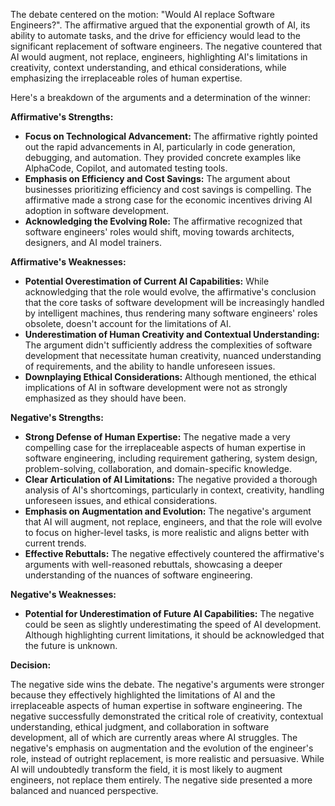 The debate centered on the motion: "Would AI replace Software Engineers?". The affirmative argued that the exponential growth of AI, its ability to automate tasks, and the drive for efficiency would lead to the significant replacement of software engineers. The negative countered that AI would augment, not replace, engineers, highlighting AI's limitations in creativity, context understanding, and ethical considerations, while emphasizing the irreplaceable roles of human expertise.

Here's a breakdown of the arguments and a determination of the winner:

**Affirmative's Strengths:**

*   **Focus on Technological Advancement:** The affirmative rightly pointed out the rapid advancements in AI, particularly in code generation, debugging, and automation. They provided concrete examples like AlphaCode, Copilot, and automated testing tools.
*   **Emphasis on Efficiency and Cost Savings:** The argument about businesses prioritizing efficiency and cost savings is compelling. The affirmative made a strong case for the economic incentives driving AI adoption in software development.
*   **Acknowledging the Evolving Role:** The affirmative recognized that software engineers' roles would shift, moving towards architects, designers, and AI model trainers.

**Affirmative's Weaknesses:**

*   **Potential Overestimation of Current AI Capabilities:** While acknowledging that the role would evolve, the affirmative's conclusion that the core tasks of software development will be increasingly handled by intelligent machines, thus rendering many software engineers' roles obsolete, doesn't account for the limitations of AI.
*   **Underestimation of Human Creativity and Contextual Understanding:** The argument didn't sufficiently address the complexities of software development that necessitate human creativity, nuanced understanding of requirements, and the ability to handle unforeseen issues.
*   **Downplaying Ethical Considerations:** Although mentioned, the ethical implications of AI in software development were not as strongly emphasized as they should have been.

**Negative's Strengths:**

*   **Strong Defense of Human Expertise:** The negative made a very compelling case for the irreplaceable aspects of human expertise in software engineering, including requirement gathering, system design, problem-solving, collaboration, and domain-specific knowledge.
*   **Clear Articulation of AI Limitations:** The negative provided a thorough analysis of AI's shortcomings, particularly in context, creativity, handling unforeseen issues, and ethical considerations.
*   **Emphasis on Augmentation and Evolution:** The negative's argument that AI will augment, not replace, engineers, and that the role will evolve to focus on higher-level tasks, is more realistic and aligns better with current trends.
*   **Effective Rebuttals:** The negative effectively countered the affirmative's arguments with well-reasoned rebuttals, showcasing a deeper understanding of the nuances of software engineering.

**Negative's Weaknesses:**

*   **Potential for Underestimation of Future AI Capabilities:** The negative could be seen as slightly underestimating the speed of AI development. Although highlighting current limitations, it should be acknowledged that the future is unknown.

**Decision:**

The negative side wins the debate. The negative's arguments were stronger because they effectively highlighted the limitations of AI and the irreplaceable aspects of human expertise in software engineering. The negative successfully demonstrated the critical role of creativity, contextual understanding, ethical judgment, and collaboration in software development, all of which are currently areas where AI struggles. The negative's emphasis on augmentation and the evolution of the engineer's role, instead of outright replacement, is more realistic and persuasive. While AI will undoubtedly transform the field, it is most likely to augment engineers, not replace them entirely. The negative side presented a more balanced and nuanced perspective.